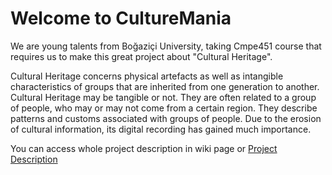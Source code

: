 # Welcome to CultureMania
We are young talents from Boğaziçi University, taking Cmpe451 course that requires us to make this great project about "Cultural Heritage".

Cultural Heritage concerns physical artefacts as well as intangible characteristics of groups that are inherited from one generation to another.  Cultural Heritage may be tangible or not.  They are often related to a group of people, who may or may not come from a certain region.  They describe patterns and customs associated with groups of people.  Due to the erosion of cultural information, its digital recording has gained much importance.

You can access whole project description in wiki page or [Project Description](https://www.dropbox.com/sh/8oebnbzittof23z/AABK7t2zJqH2aj03mTxV96rDa?dl=0)
